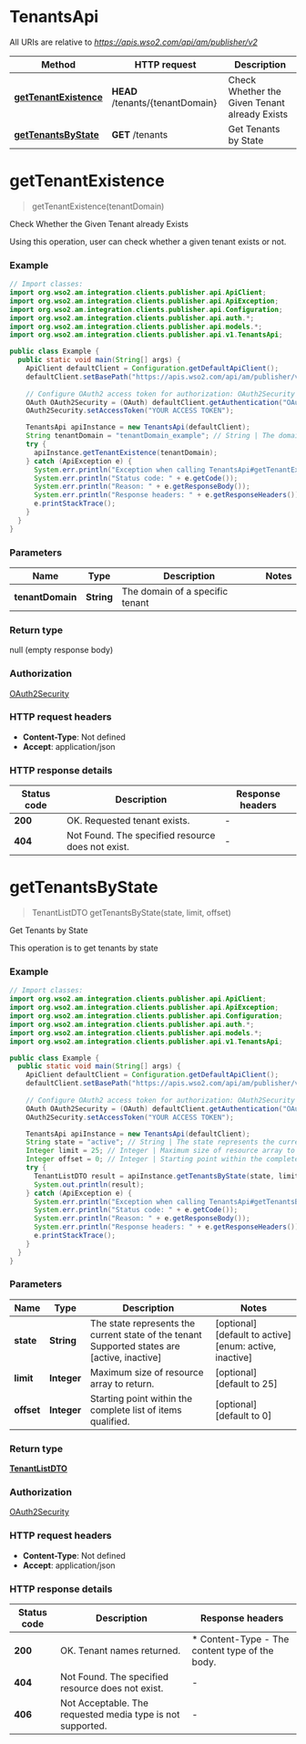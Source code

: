 # TenantsApi

All URIs are relative to *https://apis.wso2.com/api/am/publisher/v2*

Method | HTTP request | Description
------------- | ------------- | -------------
[**getTenantExistence**](TenantsApi.md#getTenantExistence) | **HEAD** /tenants/{tenantDomain} | Check Whether the Given Tenant already Exists
[**getTenantsByState**](TenantsApi.md#getTenantsByState) | **GET** /tenants | Get Tenants by State 


<a name="getTenantExistence"></a>
# **getTenantExistence**
> getTenantExistence(tenantDomain)

Check Whether the Given Tenant already Exists

Using this operation, user can check whether a given tenant exists or not. 

### Example
```java
// Import classes:
import org.wso2.am.integration.clients.publisher.api.ApiClient;
import org.wso2.am.integration.clients.publisher.api.ApiException;
import org.wso2.am.integration.clients.publisher.api.Configuration;
import org.wso2.am.integration.clients.publisher.api.auth.*;
import org.wso2.am.integration.clients.publisher.api.models.*;
import org.wso2.am.integration.clients.publisher.api.v1.TenantsApi;

public class Example {
  public static void main(String[] args) {
    ApiClient defaultClient = Configuration.getDefaultApiClient();
    defaultClient.setBasePath("https://apis.wso2.com/api/am/publisher/v2");
    
    // Configure OAuth2 access token for authorization: OAuth2Security
    OAuth OAuth2Security = (OAuth) defaultClient.getAuthentication("OAuth2Security");
    OAuth2Security.setAccessToken("YOUR ACCESS TOKEN");

    TenantsApi apiInstance = new TenantsApi(defaultClient);
    String tenantDomain = "tenantDomain_example"; // String | The domain of a specific tenant 
    try {
      apiInstance.getTenantExistence(tenantDomain);
    } catch (ApiException e) {
      System.err.println("Exception when calling TenantsApi#getTenantExistence");
      System.err.println("Status code: " + e.getCode());
      System.err.println("Reason: " + e.getResponseBody());
      System.err.println("Response headers: " + e.getResponseHeaders());
      e.printStackTrace();
    }
  }
}
```

### Parameters

Name | Type | Description  | Notes
------------- | ------------- | ------------- | -------------
 **tenantDomain** | **String**| The domain of a specific tenant  |

### Return type

null (empty response body)

### Authorization

[OAuth2Security](../README.md#OAuth2Security)

### HTTP request headers

 - **Content-Type**: Not defined
 - **Accept**: application/json

### HTTP response details
| Status code | Description | Response headers |
|-------------|-------------|------------------|
**200** | OK. Requested tenant exists. |  -  |
**404** | Not Found. The specified resource does not exist. |  -  |

<a name="getTenantsByState"></a>
# **getTenantsByState**
> TenantListDTO getTenantsByState(state, limit, offset)

Get Tenants by State 

This operation is to get tenants by state 

### Example
```java
// Import classes:
import org.wso2.am.integration.clients.publisher.api.ApiClient;
import org.wso2.am.integration.clients.publisher.api.ApiException;
import org.wso2.am.integration.clients.publisher.api.Configuration;
import org.wso2.am.integration.clients.publisher.api.auth.*;
import org.wso2.am.integration.clients.publisher.api.models.*;
import org.wso2.am.integration.clients.publisher.api.v1.TenantsApi;

public class Example {
  public static void main(String[] args) {
    ApiClient defaultClient = Configuration.getDefaultApiClient();
    defaultClient.setBasePath("https://apis.wso2.com/api/am/publisher/v2");
    
    // Configure OAuth2 access token for authorization: OAuth2Security
    OAuth OAuth2Security = (OAuth) defaultClient.getAuthentication("OAuth2Security");
    OAuth2Security.setAccessToken("YOUR ACCESS TOKEN");

    TenantsApi apiInstance = new TenantsApi(defaultClient);
    String state = "active"; // String | The state represents the current state of the tenant  Supported states are [active, inactive] 
    Integer limit = 25; // Integer | Maximum size of resource array to return. 
    Integer offset = 0; // Integer | Starting point within the complete list of items qualified. 
    try {
      TenantListDTO result = apiInstance.getTenantsByState(state, limit, offset);
      System.out.println(result);
    } catch (ApiException e) {
      System.err.println("Exception when calling TenantsApi#getTenantsByState");
      System.err.println("Status code: " + e.getCode());
      System.err.println("Reason: " + e.getResponseBody());
      System.err.println("Response headers: " + e.getResponseHeaders());
      e.printStackTrace();
    }
  }
}
```

### Parameters

Name | Type | Description  | Notes
------------- | ------------- | ------------- | -------------
 **state** | **String**| The state represents the current state of the tenant  Supported states are [active, inactive]  | [optional] [default to active] [enum: active, inactive]
 **limit** | **Integer**| Maximum size of resource array to return.  | [optional] [default to 25]
 **offset** | **Integer**| Starting point within the complete list of items qualified.  | [optional] [default to 0]

### Return type

[**TenantListDTO**](TenantListDTO.md)

### Authorization

[OAuth2Security](../README.md#OAuth2Security)

### HTTP request headers

 - **Content-Type**: Not defined
 - **Accept**: application/json

### HTTP response details
| Status code | Description | Response headers |
|-------------|-------------|------------------|
**200** | OK. Tenant names returned.  |  * Content-Type - The content type of the body.  <br>  |
**404** | Not Found. The specified resource does not exist. |  -  |
**406** | Not Acceptable. The requested media type is not supported. |  -  |

